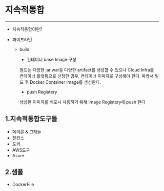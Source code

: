 # 지속적통합

 
 
-----------------------------------------------



- 지속적통합이란? 

- 파이프라인
  - build
    - 컨테이너 base Image 구성
    
    빌드는 다양한 jar.war등 다양한 artifact를 생성할 수 있으나 Cloud Infra를 컨테이너 플랫폼으로 선정한 경우, 컨테이너 이미지로 구성해야 한다.
    따라서 빌드 후 Docker Container Image를 생성한다.
    
    - push Registery 
    
    생성된 이미지를 배포시 사용하기 위해 Image Registery에 push 한다

## 1.지속적통합도구들
- 메이븐 & 그래들
- 젠킨스
- 도커
- AWS도구
- Azure

## 2.샘플
- DockerFile



